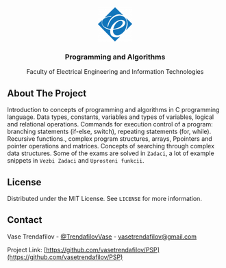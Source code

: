 <!-- PROJECT LOGO -->
<br />
<p align="center">
  <a href=https://feit.ukim.edu.mk/en/subject/programming-and-algorithms>
    <img src="images/logo.png" alt="Logo" width="80" height="80">
  </a>

  <h3 align="center">Programming and Algorithms</h3>

  <p align="center">
    Faculty of Electrical Engineering and Information Technologies
  </p>
</p>

<!-- ABOUT THE PROJECT -->
## About The Project

Introduction to concepts of programming and algorithms in C programming language. Data types, constants, variables and types of variables, logical and relational operations. Commands for execution control of a program: branching statements (if-else, switch), repeating statements (for, while). Recursive functions., complex program structures, arrays, Ppointers and pointer operations and matrices. Concepts of searching through complex data structures. Some of the exams are solved in `Zadaci`, a lot of example snippets in `Vezbi Zadaci` and `Uprosteni funkcii`.

<!-- LICENSE -->
## License

Distributed under the MIT License. See `LICENSE` for more information.

<!-- CONTACT -->
## Contact

Vase Trendafilov - [@TrendafilovVase](https://twitter.com/TrendafilovVase) - vasetrendafilov@gmail.com

Project Link: [https://github.com/vasetrendafilov/PSP](https://github.com/vasetrendafilov/PSP)
